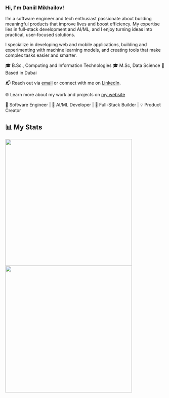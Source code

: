 ### Hi, I'm Daniil Mikhailov!

I’m a software engineer and tech enthusiast passionate about building meaningful products that improve lives and boost efficiency. My expertise lies in full-stack development and AI/ML, and I enjoy turning ideas into practical, user-focused solutions.

I specialize in developing web and mobile applications, building and experimenting with machine learning models, and creating tools that make complex tasks easier and smarter.

🎓 B.Sc., Computing and Information Technologies
🎓 M.Sc, Data Science
📍 Based in Dubai

📬 Reach out via [email](mailto:mikhailoff.daniil@gmail.com) or connect with me on [LinkedIn](https://www.linkedin.com/in/daniilmikhailov/).

🌐 Learn more about my work and projects on [my website](www.daniilmikhailov.com)

🚀 Software Engineer | 🤖 AI/ML Developer | 📱 Full-Stack Builder | 💡 Product Creator

## 📊 My Stats
<div>
  <img src="https://github-readme-streak-stats.herokuapp.com/?user=dnlmkhlv&theme=dark" width="400" />
  <a href="https://leetcode.com/dnlmkhlv/"><img src="https://leetcard.jacoblin.cool/dnlmkhlv?theme=dark" width="400" /></a>
</div>
